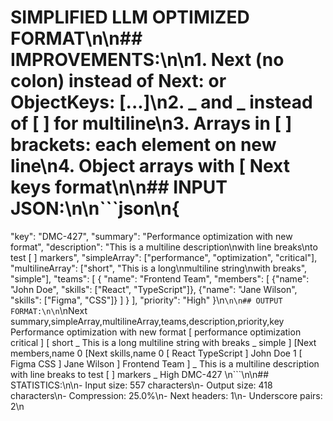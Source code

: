 # SIMPLIFIED LLM OPTIMIZED FORMAT\n\n## IMPROVEMENTS:\n\n1. **Next** (no colon) instead of Next: or ObjectKeys: [...]\n2. **_** and **_** instead of [ ] for multiline\n3. **Arrays in [ ] brackets**: each element on new line\n4. **Object arrays with [ Next keys** format\n\n## INPUT JSON:\n\n```json\n{
  "key": "DMC-427",
  "summary": "Performance optimization with new format",
  "description": "This is a multiline description\nwith line breaks\nto test [ ] markers",
  "simpleArray": ["performance", "optimization", "critical"],
  "multilineArray": ["short", "This is a long\nmultiline string\nwith breaks", "simple"],
  "teams": [
    {
      "name": "Frontend Team",
      "members": [
        {"name": "John Doe", "skills": ["React", "TypeScript"]},
        {"name": "Jane Wilson", "skills": ["Figma", "CSS"]}
      ]
    }
  ],
  "priority": "High"
}\n```\n\n## OUTPUT FORMAT:\n\n```\nNext summary,simpleArray,multilineArray,teams,description,priority,key
Performance optimization with new format
[
performance
optimization
critical
]
[
short
_
This is a long
multiline string
with breaks
_
simple
]
[Next members,name
0
[Next skills,name
0
[
React
TypeScript
]
John Doe
1
[
Figma
CSS
]
Jane Wilson
]
Frontend Team
]
_
This is a multiline description
with line breaks
to test [ ] markers
_
High
DMC-427
\n```\n\n## STATISTICS:\n\n- Input size: 557 characters\n- Output size: 418 characters\n- Compression: 25.0%\n- Next headers: 1\n- Underscore pairs: 2\n